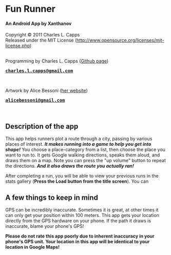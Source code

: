 <h1> Fun Runner </h1>
<h4> An Android App by Xanthanov </h4>

Copyright &copy; 2011 Charles L. Capps <br/>
Released under the MIT License (<a href="http://www.opensource.org/licenses/mit-license.php">http://www.opensource.org/licenses/mit-license.php</a>)</br>
</br>

Programming by Charles L. Capps (<a href="https://www.github.com/Xanthanov">Github page</a>)<br/>
	<pre><b>charles.l.capps@gmail.com</b></br></pre>
</br>

Artwork by Alice Bessoni (<a href="http://www.alicebessoni.com/">her website</a>) <br/>
	<pre><b>alicebessoni@gmail.com</b><br/></pre>
<br/>

<h2>Description of the app</h2>

<p>
	This app helps runners plot a route through a city, passing by various places of interest. 
<b><i>It makes running into a game to help you get into shape!</b></i> You choose a place-category from a list, 
then choose the place you want to run to. It gets Google walking directions, speaks them aloud, and draws them on a map. 
Note you can press the "up volume" button to repeat the directions. <b><i>And it also draws the route you actually ran!</b></i>
</p>

<p>
	After completing a run, you will be able to view your previous runs in the stats gallery (<b>Press the Load button from the title screen</b>). 
You can 	
</p>


<h2>A few things to keep in mind</h2>

<p>
	GPS can be incredibly inaccurate. Sometimes it is great, at other times it can only get your position within 100 meters. This app
gets your location directly from the GPS hardware on your phone. If the path it draws is inaccurate, blame your phone&apos;s GPS! 

<b>Please do not rate this app poorly due to inherent inaccuracy in your phone&apos;s GPS unit. Your location in this app will be identical 
to your location in Google Maps!</b>
</p>
